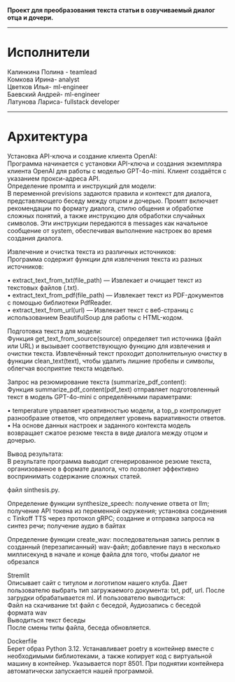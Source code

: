 
**Проект для преобразования текста статьи в озвучиваемый диалог отца и дочери.**

________________________________________________________
# Исполнители
Калинкина Полина - teamlead  
Комкова Ирина-  analyst  
Цветков Илья- ml-engineer  
Баевский Андрей- ml-engineer  
Латунова Лариса- fullstack developer
________________________________________________________
# Архитектура
Установка API-ключа и создание клиента OpenAI:  
Программа начинается с установки API-ключа и создания экземпляра клиента OpenAI для работы с моделью GPT-4o-mini. Клиент создаётся с указанием прокси-адреса API.  
Определение промпта и инструкций для модели:  
В переменной previsions задаются правила и контекст для диалога, представляющего беседу между отцом и дочерью. Промпт включает рекомендации по формату диалога, стилю общения и обработке сложных понятий, а также инструкцию для обработки случайных символов. Эти инструкции передаются в messages как начальное сообщение от system, обеспечивая выполнение настроек во время создания диалога.  

Извлечение и очистка текста из различных источников:  
Программа содержит функции для извлечения текста из разных источников:  

 • extract_text_from_txt(file_path) — Извлекает и очищает текст из текстовых файлов (.txt).  
 • extract_text_from_pdf(file_path) — Извлекает текст из PDF-документов с помощью библиотеки PdfReader.  
 • extract_text_from_url(url) — Извлекает текст с веб-страниц с использованием BeautifulSoup для работы с HTML-кодом.  

Подготовка текста для модели:  
Функция get_text_from_source(source) определяет тип источника (файл или URL) и вызывает соответствующую функцию для извлечения и очистки текста. Извлечённый текст проходит дополнительную очистку в функции clean_text(text), чтобы удалить лишние пробелы и символы, облегчая восприятие текста моделью.  

Запрос на резюмирование текста (summarize_pdf_content):  
Функция summarize_pdf_content(pdf_text) отправляет подготовленный текст в модель GPT-4o-mini с определёнными параметрами:  

 • temperature управляет креативностью модели, а top_p контролирует разнообразие ответов, что определяет уровень вариативности ответов.  
 • На основе данных настроек и заданного контекста модель возвращает сжатое резюме текста в виде диалога между отцом и дочерью.  

Вывод результата:  
В результате программа выводит сгенерированное резюме текста, организованное в формате диалога, что позволяет эффективно воспринимать содержание сложных статей.  

файл sinthesis.py.  

Определение функции synthesize_speech: получение ответа от llm; получение API токена из переменной окружения; установка соединения с Tinkoff TTS через протокол gRPC; создание и отправка запроса на синтез речи; получение аудио в байтах  

Определение функции create_wav: последовательная запись реплик в созданный (перезаписанный) wav-файл; добавление пауз в несколько миллисекунд в начале и конце файла для того, чтобы диалог не обрезался  

Stremlit  
Описывает сайт с титулом и логотипом нашего клуба. Дает пользователю выбрать тип загружаемого документа: txt, pdf, url. После загрудки обрабатывается ml. И пользователю выводиться:  
Файл на скачивание txt файл c беседой, 
Аудиозапись с беседой формата wav  
Выводиться текст беседы  
После смены типы файла, беседа обновляется.  

Dockerfile  
Берет образ Python 3.12. Устанавливает poetry в контейнер вместе с необходимыми библиотеками, а также копирует код с виртуальной машину в контейнер. Указывается порт 8501. При поднятии контейнера автоматически запускается нашей программой.  

